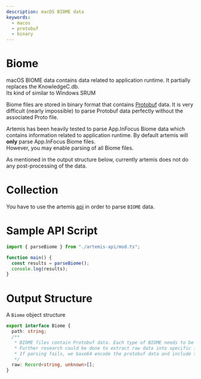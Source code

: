 ```yaml
---
description: macOS BIOME data
keywords:
  - macos
  - protobuf
  - binary
---
```


# Biome

macOS BIOME data contains data related to application runtime. It partially
replaces the KnowledgeC.db.\
Its kind of similar to Windows SRUM

Biome files are stored in binary format that contains
[Protobuf](https://protobuf.dev/) data. It is very difficult (nearly impossible)
to parse Protobuf data perfectly without the associated Proto file.

Artemis has been heavily tested to parse App.InFocus Biome data which contains
information related to application runtime. By default artemis will **only**
parse App.InFocus Biome files.\
However, you may enable parsing of all Biome files.

As mentioned in the output structure below, currently artemis does not do any
post-processing of the data.

# Collection

You have to use the artemis [api](../../API/overview.md) in order to parse
`BIOME` data.

# Sample API Script

```typescript
import { parseBiome } from "./artemis-api/mod.ts";

function main() {
  const results = parseBiome();
  console.log(results);
}
```

# Output Structure

A `Biome` object structure

```typescript
export interface Biome {
  path: string;
  /**
   * BIOME files contain Protobuf data. Each type of BIOME needs to be extracted.
   * Further research could be done to extract raw data into specific interfaces
   * If parsing fails, we base64 encode the protobuf data and include that
   */
  raw: Record<string, unknown>[];
}
```
